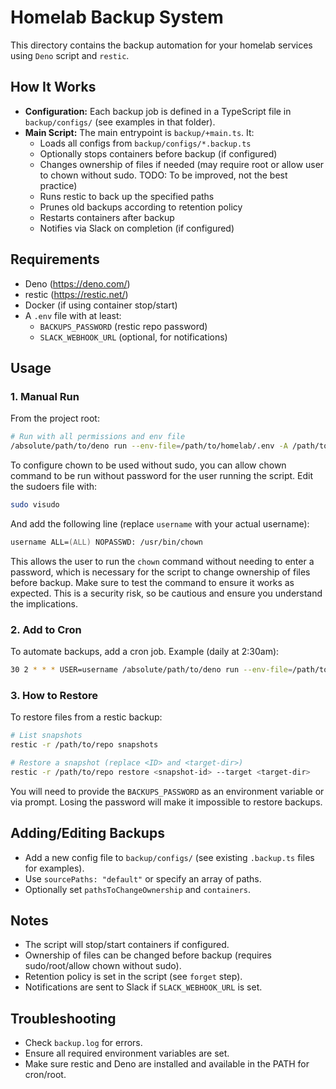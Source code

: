 # Homelab Backup System

This directory contains the backup automation for your homelab services using `Deno` script and `restic`.

## How It Works

- **Configuration:** Each backup job is defined in a TypeScript file in `backup/configs/` (see examples in that folder).
- **Main Script:** The main entrypoint is `backup/+main.ts`. It:
  - Loads all configs from `backup/configs/*.backup.ts`
  - Optionally stops containers before backup (if configured)
  - Changes ownership of files if needed (may require root or allow user to chown without sudo. TODO: To be improved, not the best practice)
  - Runs restic to back up the specified paths
  - Prunes old backups according to retention policy
  - Restarts containers after backup
  - Notifies via Slack on completion (if configured)

## Requirements

- Deno (https://deno.com/)
- restic (https://restic.net/)
- Docker (if using container stop/start)
- A `.env` file with at least:
  - `BACKUPS_PASSWORD` (restic repo password)
  - `SLACK_WEBHOOK_URL` (optional, for notifications)

## Usage

### 1. Manual Run

From the project root:

```zsh
# Run with all permissions and env file
/absolute/path/to/deno run --env-file=/path/to/homelab/.env -A /path/to/homelab/backup/+main.ts
```

To configure chown to be used without sudo, you can allow chown command to be run without password for the user running the script. Edit the sudoers file with:

```zsh
sudo visudo
```

And add the following line (replace `username` with your actual username):

```zsh
username ALL=(ALL) NOPASSWD: /usr/bin/chown
```

This allows the user to run the `chown` command without needing to enter a password, which is necessary for the script to change ownership of files before backup.
Make sure to test the command to ensure it works as expected.
This is a security risk, so be cautious and ensure you understand the implications.

### 2. Add to Cron

To automate backups, add a cron job. Example (daily at 2:30am):

```zsh
30 2 * * * USER=username /absolute/path/to/deno run --env-file=/path/to/homelab/.env -A /path/to/homelab/backup/+main.ts >> /path/to/homelab/backup.log 2>&1
```

### 3. How to Restore

To restore files from a restic backup:

```zsh
# List snapshots
restic -r /path/to/repo snapshots

# Restore a snapshot (replace <ID> and <target-dir>)
restic -r /path/to/repo restore <snapshot-id> --target <target-dir>
```

You will need to provide the `BACKUPS_PASSWORD` as an environment variable or via prompt.
Losing the password will make it impossible to restore backups.

## Adding/Editing Backups

- Add a new config file to `backup/configs/` (see existing `.backup.ts` files for examples).
- Use `sourcePaths: "default"` or specify an array of paths.
- Optionally set `pathsToChangeOwnership` and `containers`.

## Notes

- The script will stop/start containers if configured.
- Ownership of files can be changed before backup (requires sudo/root/allow chown without sudo).
- Retention policy is set in the script (see `forget` step).
- Notifications are sent to Slack if `SLACK_WEBHOOK_URL` is set.

## Troubleshooting

- Check `backup.log` for errors.
- Ensure all required environment variables are set.
- Make sure restic and Deno are installed and available in the PATH for cron/root.

